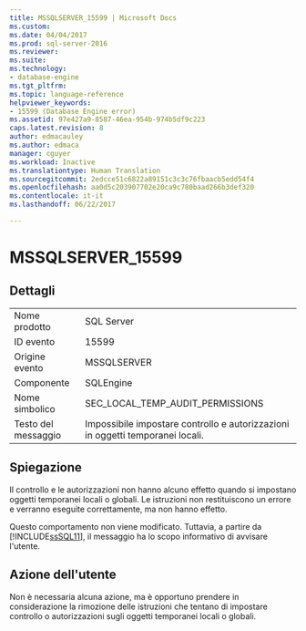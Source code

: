 ```yaml
---
title: MSSQLSERVER_15599 | Microsoft Docs
ms.custom: 
ms.date: 04/04/2017
ms.prod: sql-server-2016
ms.reviewer: 
ms.suite: 
ms.technology:
- database-engine
ms.tgt_pltfrm: 
ms.topic: language-reference
helpviewer_keywords:
- 15599 (Database Engine error)
ms.assetid: 97e427a9-8587-46ea-954b-974b5df9c223
caps.latest.revision: 8
author: edmacauley
ms.author: edmaca
manager: cguyer
ms.workload: Inactive
ms.translationtype: Human Translation
ms.sourcegitcommit: 2edcce51c6822a89151c3c3c76fbaacb5edd54f4
ms.openlocfilehash: aa0d5c203907702e20ca9c780baad266b3def320
ms.contentlocale: it-it
ms.lasthandoff: 06/22/2017

---
```

# <a name="mssqlserver15599"></a>MSSQLSERVER_15599
  
## <a name="details"></a>Dettagli  
  
|||  
|-|-|  
|Nome prodotto|SQL Server|  
|ID evento|15599|  
|Origine evento|MSSQLSERVER|  
|Componente|SQLEngine|  
|Nome simbolico|SEC_LOCAL_TEMP_AUDIT_PERMISSIONS|  
|Testo del messaggio|Impossibile impostare controllo e autorizzazioni in oggetti temporanei locali.|  
  
## <a name="explanation"></a>Spiegazione  
Il controllo e le autorizzazioni non hanno alcuno effetto quando si impostano oggetti temporanei locali o globali. Le istruzioni non restituiscono un errore e verranno eseguite correttamente, ma non hanno effetto.  
  
Questo comportamento non viene modificato. Tuttavia, a partire da [!INCLUDE[ssSQL11](../../includes/sssql11-md.md)], il messaggio ha lo scopo informativo di avvisare l'utente.  
  
## <a name="user-action"></a>Azione dell'utente  
Non è necessaria alcuna azione, ma è opportuno prendere in considerazione la rimozione delle istruzioni che tentano di impostare controllo o autorizzazioni sugli oggetti temporanei locali o globali.  
  

